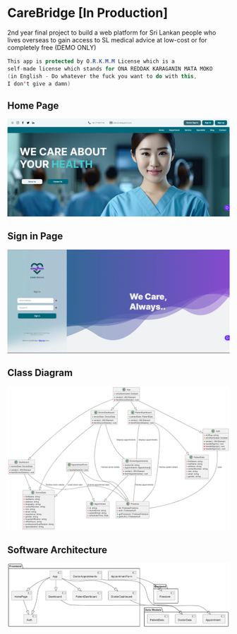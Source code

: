 # CareBridge [In Production]

2nd year final project to build a web platform for Sri Lankan people who lives overseas to gain access to SL medical advice at low-cost or for completely free (DEMO ONLY)

```java
This app is protected by O.R.K.M.M License which is a 
self-made license which stands for ONA REDDAK KARAGANIN MATA MOKO 
(in English - Do whatever the fuck you want to do with this, 
I don't give a damn)
```

## Home Page

![Home](carebridge-test1.0/src/assets/home.png)

## Sign in Page

![Sign In](/carebridge-test1.0/src/assets/signin.png "Sign In")

## Class Diagram

![Class Diagram](/carebridge-test1.0/src/assets/CD.png)

## Software Architecture

![Software Architecture](/carebridge-test1.0/src/assets/Soft_arch.png)
